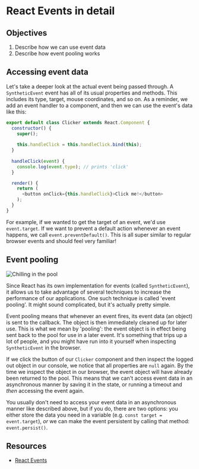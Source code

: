# React Events in detail

## Objectives

1. Describe how we can use event data
2. Describe how event pooling works

## Accessing event data
Let's take a deeper look at the actual event being passed through. A `SyntheticEvent` event has all of its usual
properties and methods. This includes its type, target, mouse coordinates, and so on. As a reminder, we add an event
handler to a component, and then we can use the event's data like this:

```js
export default class Clicker extends React.Component {
  constructor() {
    super();
    
    this.handleClick = this.handleClick.bind(this);
  }
  
  handleClick(event) {
    console.log(event.type); // prints 'click'
  }

  render() {
    return (
      <button onClick={this.handleClick}>Click me!</button>
    );
  }
}
```

For example, if we wanted to get the target of an event, we'd use `event.target`. If we want to prevent a default
action whenever an event happens, we call `event.preventDefault()`. This is all super similar to regular browser events
and should feel very familiar!

## Event pooling
![Chilling in the pool](https://media.giphy.com/media/3ornk83z6oqbWAAUuY/giphy.gif)

Since React has its own implementation for events (called `SyntheticEvent`), it allows us to take advantage of several
techniques to increase the performance of our applications. One such technique is called 'event pooling'. It might sound
complicated, but it's actually pretty simple.
 
Event pooling means that whenever an event fires, its event data (an object) is sent to the callback. The object is then
immediately cleaned up for later use. This is what we mean by 'pooling': the event object is in effect being sent back
to the pool for use in a later event. It's something that trips up a lot of people, and you might have run into it
yourself when inspecting `SyntheticEvent` in the browser.

If we click the button of our `Clicker` component and then inspect the logged out object in our console, we notice
that all properties are `null` again. By the time we inspect the object in our browser, the event object will have
already been returned to the pool. This means that we can't access event data in an asynchronous manner by saving it in
the state, or running a timeout and _then_ accessing the event again.

You usually don't need to access your event data in an asynchronous manner like described above, but if you do, there
are two options: you either store the data you need in a variable (e.g. `const target = event.target`), _or_ we can
make the event persistent by calling that method: `event.persist()`.

## Resources
- [React Events](https://facebook.github.io/react/docs/events.html)
